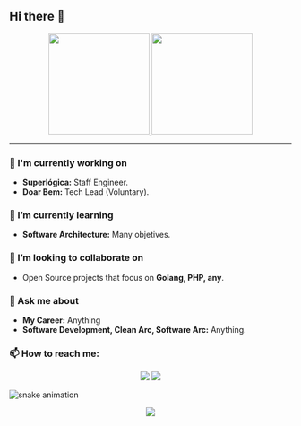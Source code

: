 ## Hi there 👋

<div align="center">
  <a href="https://github.com/VieiraGabrielAlexandre">
    <img height="180em" src="https://github-readme-stats.vercel.app/api?username=VieiraGabrielAlexandre&show_icons=true&theme=ambient_gradient&include_all_commits=true&count_private=true"/>
    <img height="180em" src="https://github-readme-stats.vercel.app/api/top-langs/?username=VieiraGabrielAlexandre&layout=compact&langs_count=10&theme=dark"/>
  </a>
</div>

---

### 🔭 I'm currently working on
- **Superlógica:** Staff Engineer.
- **Doar Bem:** Tech Lead (Voluntary).

### 🌱 I’m currently learning
- **Software Architecture:** Many objetives.

### 👯 I’m looking to collaborate on
- Open Source projects that focus on **Golang, PHP, any**.

### 💬 Ask me about
- **My Career:** Anything
- **Software Development, Clean Arc, Software Arc:** Anything.

### 📫 How to reach me:
<div align="center">
  <a href="mailto:gabriel@vieiragabriel.com"><img src="https://img.shields.io/badge/Email-D14836?style=for-the-badge&logo=gmail&logoColor=white"/></a>
  <a href="https://www.linkedin.com/in/gabrielalexandrevieira/"><img src="https://img.shields.io/badge/LinkedIn-0077B5?style=for-the-badge&logo=linkedin&logoColor=white"/></a>
</div>

![snake animation](https://github.com/VieiraGabrielAlexandre/VieiraGabrielAlexandre/blob/output/github-contribution-grid-snake2.svg)


<div align="center">
  <a href="https://github.com/VieiraGabrielAlexandre">
    <img src="https://github-profile-trophy.vercel.app/?username=VieiraGabrielAlexandre&theme=onedark"/>
  </a>
</div>
